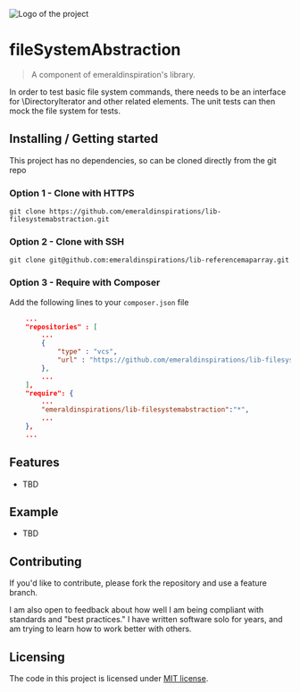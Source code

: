 ![Logo of the project](http://vps56132.vps.ovh.ca/logo.gitHub.png)

# fileSystemAbstraction
> A component of emeraldinspiration's library.

In order to test basic file system commands, there needs to be an interface for
\DirectoryIterator and other related elements.  The unit tests can then mock
the file system for tests.

## Installing / Getting started

This project has no dependencies, so can be cloned directly from the git repo

### Option 1 - Clone with HTTPS

```shell
git clone https://github.com/emeraldinspirations/lib-filesystemabstraction.git
```

### Option 2 - Clone with SSH

```shell
git clone git@github.com:emeraldinspirations/lib-referencemaparray.git
```

### Option 3 - Require with Composer

Add the following lines to your `composer.json` file

```json
    ...
    "repositories" : [
        ...
        {
            "type" : "vcs",
            "url" : "https://github.com/emeraldinspirations/lib-filesystemabstraction.git"
        },
        ...
    ],
    "require": {
        ...
        "emeraldinspirations/lib-filesystemabstraction":"*",
        ...
    },
    ...
```

## Features

- TBD

## Example

- TBD

## Contributing

If you'd like to contribute, please
fork the repository and use a feature branch.

I am also open to feedback about how well I am being compliant with standards
and "best practices."  I have written software solo for years, and am trying to
learn how to work better with others.

## Licensing

The code in this project is licensed under [MIT license](LICENSE).
